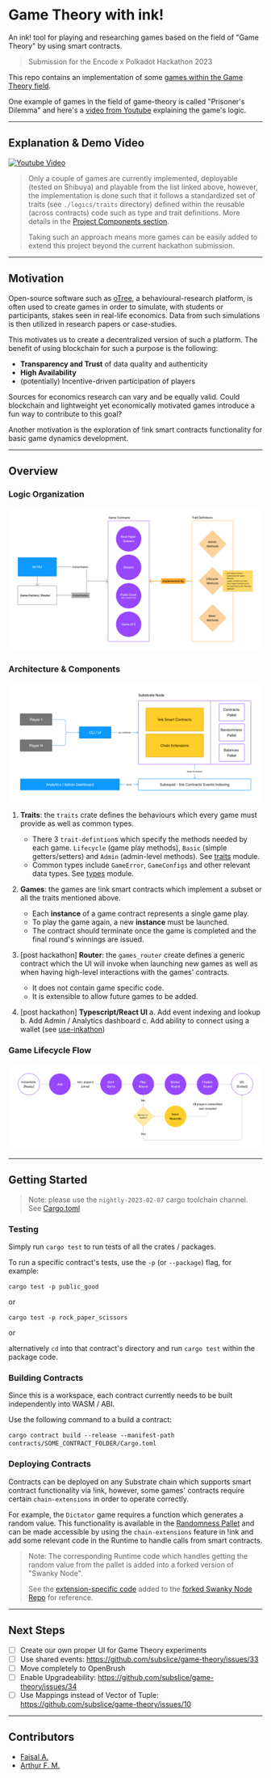 # Game Theory with ink!

An ink! tool for playing and researching games based on the field of "Game Theory" by using smart contracts.

> Submission for the Encode x Polkadot Hackathon 2023

This repo contains an implementation of some [games within the Game Theory field](https://en.wikipedia.org/wiki/List_of_games_in_game_theory). 

One example of games in the field of game-theory is called "Prisoner's Dilemma" and here's a [video from Youtube](https://www.youtube.com/watch?v=t9Lo2fgxWHw) 
explaining the game's logic.

---

## Explanation & Demo Video

[![Youtube Video](https://img.youtube.com/vi/7MqKyjXFkHQ/0.jpg)](https://www.youtube.com/watch?v=7MqKyjXFkHQ)

> Only a couple of games are currently implemented, deployable (tested on Shibuya) and playable from the list linked above, however, the implementation
is done such that it follows a standardized set of traits (see `./logics/traits` directory) defined within the reusable (across contracts) code
such as type and trait definitions. More details in the [Project Components section](#architecture--components).
> 
> Taking such an approach means more games can be easily added to extend this project beyond the current hackathon submission.

---

## Motivation

Open-source software such as [oTree](https://www.otree.org/), a behavioural-research platform, is often used to create games
in order to simulate, with students or participants, stakes seen in real-life economics. 
Data from such simulations is then utilized in research papers or case-studies.

This motivates us to create a decentralized version of such a platform. The benefit of using blockchain for such a purpose is the following:

* **Transparency and Trust** of data quality and authenticity
* **High Availability**
* (potentially) Incentive-driven participation of players

Sources for economics research can vary and be equally valid. Could blockchain and lightweight yet economically motivated games
introduce a fun way to contribute to this goal?

Another motivation is the exploration of !ink smart contracts functionality for basic game dynamics development.

---

## Overview

### Logic Organization

![](./images/architecture.png)

### Architecture & Components

![](./images/architecture-2.png)

1. **Traits**: the `traits` crate defines the behaviours which every game must provide as well as common types.
   * There 3 `trait-defintion`s which specify the methods needed by each game. `Lifecycle` (game play methods),
     `Basic` (simple getters/setters) and `Admin` (admin-level methods). See [traits](./logics/traits) module.
   * Common types include `GameError`, `GameConfigs` and other relevant data types. See [types](./logics/traits/types.rs) module.

2. **Games**: the games are !ink smart contracts which implement a subset or all the traits mentioned above.
   * Each __instance__ of a game contract represents a single game play.
   * To play the game again, a new __instance__ must be launched.
   * The contract should terminate once the game is completed and the final round's winnings are issued.

3. [post hackathon] **Router**: the `games_router` create defines a generic contract which the UI will invoke when launching
   new games as well as when having high-level interactions with the games' contracts.
   * It does not contain game specific code.
   * It is extensible to allow future games to be added.

4. [post hackathon] **Typescript/React UI**
   a. Add event indexing and lookup
   b. Add Admin / Analytics dashboard
   c. Add ability to connect using a wallet (see [use-inkathon](https://github.com/scio-labs/use-inkathon))

### Game Lifecycle Flow

![](./images/game-lifecycle-flow.png)

---

## Getting Started

> Note: please use the `nightly-2023-02-07` cargo toolchain channel. See [Cargo.toml](./Cargo.toml)

### Testing

Simply run `cargo test` to run tests of all the crates / packages.

To run a specific contract's tests, use the `-p` (or `--package`) flag, for example:

```shell
cargo test -p public_good
```

or 

```shell
cargo test -p rock_paper_scissors
```

or 

alternatively `cd` into that contract's directory and run `cargo test` within the package code.

### Building Contracts

Since this is a workspace, each contract currently needs to be built independently into WASM / ABI.

Use the following command to a build a contract:

```shell
cargo contract build --release --manifest-path contracts/SOME_CONTRACT_FOLDER/Cargo.toml
```

### Deploying Contracts

Contracts can be deployed on any Substrate chain which supports smart contract functionality via !ink, however, some games' contracts
require certain `chain-extensions` in order to operate correctly.

For example, the `Dictator` game requires a function which generates a random value. This functionality is available in the 
[Randomness Pallet](https://docs.rs/pallet-randomness-collective-flip/latest/pallet_randomness_collective_flip/) and can be made 
accessible by using the `chain-extensions` feature in !ink and add some relevant code in the Runtime to handle calls
from smart contracts.

> Note: The corresponding Runtime code which handles getting the random value from the pallet is added into a forked
> version of "Swanky Node". 
>
> See the [extension-specific code](https://github.com/subslice/swanky-node/blob/4902e49d19d0581f9a79f1d30fb0e1a4e40b8b29/runtime/src/chain_extensions.rs)
> added to the [forked Swanky Node Repo](https://github.com/subslice/swanky-node) for reference.

---

## Next Steps

- [ ] Create our own proper UI for Game Theory experiments
- [ ] Use shared events: https://github.com/subslice/game-theory/issues/33
- [ ] Move completely to OpenBrush
- [ ] Enable Upgradeability: https://github.com/subslice/game-theory/issues/34
- [ ] Use Mappings instead of Vector of Tuple: https://github.com/subslice/game-theory/issues/10

---

## Contributors

- [Faisal A.](https://github.com/FaisalAl-Tameemi)
- [Arthur F. M.](https://github.com/a-moreira)


